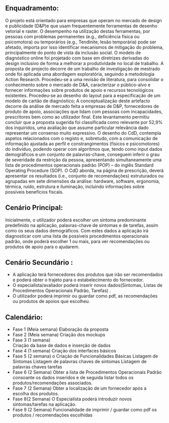 ## Enquadramento: 
O projeto está orientado para empresas que operam no mercado de design e publicidade (D&P)e que usam frequentemente ferramentas de desenho vetorial e raster. O desempenho na utilização destas ferramentas, por pessoas com problemas permanentes (e.g., deficiência física ou psicomotora) ou temporários (e.g., Tendinite, lesão temporária) pode ser afetado, importa por isso identificar mecanismos de mitigação do problema, principalmente do ponto de vista da inclusão social. O modelo de diagnóstico online foi projetado com base em diretrizes derivadas do design inclusivo de forma a melhorar a produtividade no local de trabalho. A proposta de projecto decorre de um trabalho de investigação de mestrado onde foi aplicada uma abordagem exploratória, seguindo a metodologia Action Research. Procedeu-se a uma revisão de literatura, para consolidar o conhecimento sobre o mercado de D&A, caracterizar o público-alvo e fornecer informações sobre produtos de apoio e recursos tecnológicos existentes. Procedeu-se ao desenho do layout para a especificação de um modelo de cartão de diagnóstico; A conceptualização deste artefacto decorre da análise de mercado feita a empresas de D&P, fornecedores de produto de apoio, associações que lidam com pessoas com incapacidades, prescritores bem como ao utilizador final. Este levantamento permitiu concluir que a proposta sugerida foi classificada como relevante por 52,9% dos inquiridos, uma avaliação que assume particular relevância dado representar um consenso muito expressivo. O desenho do CdD, contempla aspetos relacionados com o registo e, sobretudo, com a comunicação de informação ajustada ao perfil e constrangimentos (físicos e psicomotores) do individuo, podendo operar com algoritmos que, tendo como input dados demográficos e um conjunto de palavras-chave, conseguem inferir o grau de severidade da restrição da pessoa, apresentando simultaneamente uma lista de procedimentos operacionais padrão (POP) – do inglês Standard Operating Procedure (SOP). O CdD aborda, na página de prescrição, deverá apresentar os resultados (i.e., conjunto de recomendações) estruturados ou agrupadas em sete dimensões da análise: hardware, software, ergonomia, térmica, ruído, estrutura e iluminação, incluindo informações sobre possíveis benefícios fiscais. 

## Cenário Principal:  
Inicialmente, o utilizador poderá escolher um sintoma predominante predefinido na aplicação, palavras-chave de sintomas e de tarefas, assim como os seus dados demográficos. Com estes dados a aplicação irá diagnosticar com uma lista de possíveis procedimentos operacionais padrão, onde poderá escolher 1 ou mais, para ver recomendações ou produtos de apoio para o ajudarem.  
 
 
## Cenário Secundário :  
-  A aplicação terá fornecedores dos produtos que irão ser recomendados e poderá obter o trajeto para o estabelecimento do fornecedor. 
- O especialista/avaliador poderá inserir novos dados(Sintomas, Listas de Procedimentos Operacionais Padrão, Tarefas) .
- O utilizador poderá imprimir ou guardar como pdf, as recomendações ou produtos de apoios que escolheu. 
 
## Calendário: 
- Fase 1 (Meia semana) 
Elaboração da proposta  
- Fase 2 (Meia semana) 
Criação dos mockups 
- Fase 3 (1 semana)  
Criação da base de dados e inserção de dados 
- Fase 4 (1 semana) 
Criação dos interfaces básicos 
- Fase 5 (2 semana) o Criação de Funcionalidades Básicas 
Listagem de Sintomas 
Listagem de palavras chaves de sintomas 
Listagem de palavras chaves tarefas
- Fase 6 (2 Semana) 
Obter a lista de Procedimentos Operacionais Padrão consoante os dados inseridos e de seguida listar todos os produtos/recomendações associados. 
- Fase 7 (2 Semana) 
Obter a localização de um fornecedor após a escolha dos produtos. 
- Fase 8(2 Semana) 
O Especialista poderá introduzir novos sintomas/tarefas na aplicação. 
- Fase 9 (2 Semana) 
Funcionalidade de imprimir / guardar como pdf os produtos / recomendações 
escolhidas
